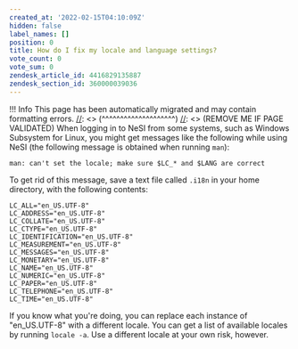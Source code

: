 ```yaml
---
created_at: '2022-02-15T04:10:09Z'
hidden: false
label_names: []
position: 0
title: How do I fix my locale and language settings?
vote_count: 0
vote_sum: 0
zendesk_article_id: 4416829135887
zendesk_section_id: 360000039036
---
```



[//]: <> (REMOVE ME IF PAGE VALIDATED)
[//]: <> (vvvvvvvvvvvvvvvvvvvv)
 !!! Info
     This page has been automatically migrated and may contain formatting errors.
[//]: <> (^^^^^^^^^^^^^^^^^^^^)
[//]: <> (REMOVE ME IF PAGE VALIDATED)
When logging in to NeSI from some systems, such as Windows Subsystem for
Linux, you might get messages like the following while using NeSI (the
following message is obtained when running `man`):

    man: can't set the locale; make sure $LC_* and $LANG are correct

To get rid of this message, save a text file called `.i18n` in your home
directory, with the following contents:

    LC_ALL="en_US.UTF-8"
    LC_ADDRESS="en_US.UTF-8"
    LC_COLLATE="en_US.UTF-8"
    LC_CTYPE="en_US.UTF-8"
    LC_IDENTIFICATION="en_US.UTF-8"
    LC_MEASUREMENT="en_US.UTF-8"
    LC_MESSAGES="en_US.UTF-8"
    LC_MONETARY="en_US.UTF-8"
    LC_NAME="en_US.UTF-8"
    LC_NUMERIC="en_US.UTF-8"
    LC_PAPER="en_US.UTF-8"
    LC_TELEPHONE="en_US.UTF-8"
    LC_TIME="en_US.UTF-8"

If you know what you're doing, you can replace each instance of
"en\_US.UTF-8" with a different locale. You can get a list of available
locales by running `locale -a`. Use a different locale at your own risk,
however.
